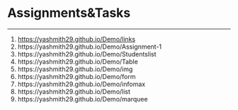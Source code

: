 # Assignments&Tasks
<hr>
<ol>
<a href=https://yashmith29.github.io/Demo/links><li>https://yashmith29.github.io/Demo/links</li></a>
<li>https://yashmith29.github.io/Demo/Assignment-1</li>
<li>https://yashmith29.github.io/Demo/Studentslist</li>
<li>https://yashmith29.github.io/Demo/Table</li>
  <li>https://yashmith29.github.io/Demo/img</li>
  <li>https://yashmith29.github.io/Demo/form</li>
  <li>https://yashmith29.github.io/Demo/infomax</li>
  <li>https://yashmith29.github.io/Demo/list</li>
  <li>https://yashmith29.github.io/Demo/marquee</li>
</ol>
